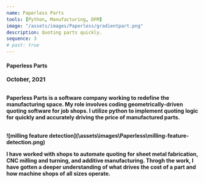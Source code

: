 ```yaml
---
name: Paperless Parts
tools: [Python, Manufacturing, DFM]
image: "/assets/images/Paperless/gradientpart.png"
description: Quoting parts quickly. 
sequence: 3
# past: true
---
```


#### <b>Paperless Parts<b>
<p style="font-size:15px; padding: 0 0 1em 0;">October, 2021</p>

 Paperless Parts is a software company working to redefine the manufacturing space. My role involves coding geometrically-driven quoting software for job shops. I utilize python to implement quoting logic for quickly and accurately driving the price of manufactured parts. 
 
 <br>
![milling feature detection](\assets\images\Paperless\milling-feature-detection.png)
<br>

 I have worked with shops to automate quoting for sheet metal fabrication, CNC milling and turning, and additive manufacturing. Throgh the work, I have gotten a deeper understanding of what drives the cost of a part and how machine shops of all sizes operate.

 <br>
